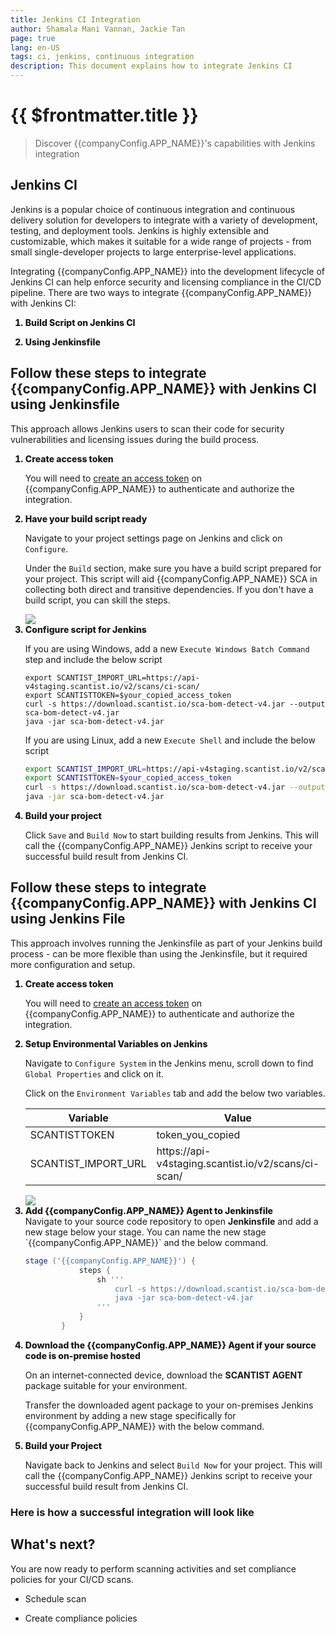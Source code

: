 ```yaml
---
title: Jenkins CI Integration
author: Shamala Mani Vannan, Jackie Tan
page: true
lang: en-US
tags: ci, jenkins, continuous integration
description: This document explains how to integrate Jenkins CI
---
```


<script setup>
import { companyConfig } from '../../../config/companyConfig.js'
</script>
<style scoped>
    ol>li {
        font-weight: 800;
    }
</style>

<ClientOnly>

# {{ $frontmatter.title }}

> Discover {{companyConfig.APP_NAME}}'s capabilities with Jenkins integration

## Jenkins CI

Jenkins is a popular choice of continuous integration and continuous delivery solution for developers to integrate with a variety of development, testing, and deployment tools. Jenkins is highly extensible and customizable, which makes it suitable for a wide range of projects - from small single-developer projects to large enterprise-level applications.

Integrating {{companyConfig.APP_NAME}} into the development lifecycle of Jenkins CI can help enforce security and licensing compliance in the CI/CD pipeline. There are two ways to integrate {{companyConfig.APP_NAME}} with Jenkins CI:

1. Build Script on Jenkins CI

2. Using Jenkinsfile

## Follow these steps to integrate {{companyConfig.APP_NAME}} with Jenkins CI using Jenkinsfile

This approach allows Jenkins users to scan their code for security vulnerabilities and licensing issues during the build process.

<ol>
<li>Create access token</li>

You will need to <a href="../Settings/Access-Tokens">create an access token</a> on {{companyConfig.APP_NAME}} to authenticate and authorize the integration.

<li>Have your build script ready</li>

Navigate to your project settings page on Jenkins and click on `Configure`.

Under the `Build` section, make sure you have a build script prepared for your project. This script will aid {{companyConfig.APP_NAME}} SCA in collecting both direct and transitive dependencies. If you don't have a build script, you can skill the steps.

<img src="/images/Build-based-Scan-CICD-Pipeline/jenkins/part1-step2.1.png" />

<li>Configure script for Jenkins</li>

If you are using Windows, add a new `Execute Windows Batch Command` step and include the below script

```shell
export SCANTIST_IMPORT_URL=https://api-v4staging.scantist.io/v2/scans/ci-scan/
export SCANTISTTOKEN=$your_copied_access_token
curl -s https://download.scantist.io/sca-bom-detect-v4.jar --output sca-bom-detect-v4.jar
java -jar sca-bom-detect-v4.jar
```

If you are using Linux, add a new `Execute Shell` and include the below script

```bash
export SCANTIST_IMPORT_URL=https://api-v4staging.scantist.io/v2/scans/ci-scan/
export SCANTISTTOKEN=$your_copied_access_token
curl -s https://download.scantist.io/sca-bom-detect-v4.jar --output sca-bom-detect-v4.jar
java -jar sca-bom-detect-v4.jar
```

<li>Build your project</li>

Click `Save` and `Build Now` to start building results from Jenkins. This will call the {{companyConfig.APP_NAME}} Jenkins script to receive your successful build result from Jenkins CI.

</ol>

## Follow these steps to integrate {{companyConfig.APP_NAME}} with Jenkins CI using Jenkins File

This approach involves running the Jenkinsfile as part of your Jenkins build process - can be more flexible than using the Jenkinsfile, but it required more configuration and setup.

<ol>

  <li>Create access token</li>

  You will need to <a href="../Settings/Access-Tokens">create an access token</a> on {{companyConfig.APP_NAME}} to authenticate and authorize the integration.

  <li>Setup Environmental Variables on Jenkins</li>

  Navigate to `Configure System` in the Jenkins menu, scroll down to find `Global Properties` and click on it.

  Click on the `Environment Variables` tab and add the below two variables.

  <table>
      <thead>
          <th>Variable</th>
          <th>Value</th>
          <th>Options</th>
      </thead>
      <tbody>
          <tr>
              <td>SCANTISTTOKEN</td>
              <td>token_you_copied</td>
              <td>Mandatory</td>
          </tr>
          <tr>
              <td>SCANTIST_IMPORT_URL</td>
              <td>https://api-v4staging.scantist.io/v2/scans/ci-scan/</td>
              <td>Mandatory</td>
          </tr>
      </tbody>
  </table>

  <img src="/images/Build-based-Scan-CICD-Pipeline/jenkins/part2-step2.1.png" />

  <li>Add {{companyConfig.APP_NAME}} Agent to Jenkinsfile</li>
  Navigate to your source code repository to open <b>Jenkinsfile</b> and add a new stage below your stage. You can name the new stage `{{companyConfig.APP_NAME}}` and the below command.

  ```Groovy
  stage ('{{companyConfig.APP_NAME}}') {
              steps {
                  sh '''
                      curl -s https://download.scantist.io/sca-bom-detect-v4.jar --output sca-bom-detect-v4.jar
                      java -jar sca-bom-detect-v4.jar
                  '''
              }
          }
  ```

  <li>Download the {{companyConfig.APP_NAME}} Agent if your source code is on-premise hosted</li>

  On an internet-connected device, download the <b>SCANTIST AGENT</b> package suitable for your environment.

  Transfer the downloaded agent package to your on-premises Jenkins environment by adding a new stage specifically for {{companyConfig.APP_NAME}} with the below command.

  <li>Build your Project</li>

  Navigate back to Jenkins and select `Build Now` for your project. This will call the {{companyConfig.APP_NAME}} Jenkins script to receive your successful build result from Jenkins CI.

</ol>

### Here is how a successful integration will look like

## What's next?

You are now ready to perform scanning activities and set compliance policies for your CI/CD scans.

- Schedule scan

- Create compliance policies

</ClientOnly>
